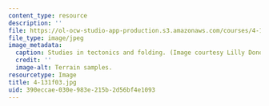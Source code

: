```yaml
---
content_type: resource
description: ''
file: https://ol-ocw-studio-app-production.s3.amazonaws.com/courses/4-131-architectural-design-level-ii-material-essence-the-glass-house-fall-2003/390eccae030e983e215b2d56bf4e1093_4-131f03.jpg
file_type: image/jpeg
image_metadata:
  caption: Studies in tectonics and folding. (Image courtesy Lilly Donohue.)
  credit: ''
  image-alt: Terrain samples.
resourcetype: Image
title: 4-131f03.jpg
uid: 390eccae-030e-983e-215b-2d56bf4e1093
---
```


